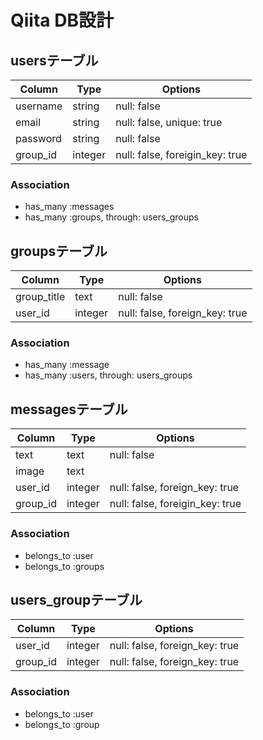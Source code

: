 # Qiita DB設計
## usersテーブル
|Column|Type|Options|
|------|----|-------|
|username|string|null: false|
|email|string|null: false, unique: true|
|password|string|null: false|
|group_id|integer|null: false, foreigin_key: true|
### Association
- has_many :messages
- has_many :groups, through: users_groups

## groupsテーブル
|Column|Type|Options|
|------|----|-------|
|group_title|text|null: false|
|user_id|integer|null: false, foreign_key: true|
### Association
- has_many :message
- has_many :users, through: users_groups

## messagesテーブル
|Column|Type|Options|
|------|----|-------|
|text|text|null: false|
|image|text||
|user_id|integer|null: false, foreign_key: true|
|group_id|integer|null: false, foreigin_key: true|
### Association
- belongs_to :user
- belongs_to :groups

## users_groupテーブル
|Column|Type|Options|
|------|----|-------|
|user_id|integer|null: false, foreign_key: true|
|group_id|integer|null: false, foreign_key: true|
### Association
- belongs_to :user
- belongs_to :group
